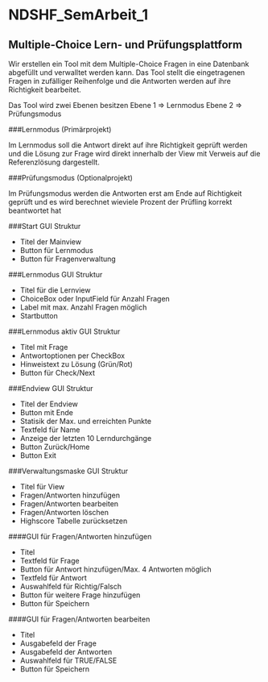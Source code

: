 # NDSHF_SemArbeit_1
## Multiple-Choice Lern- und Prüfungsplattform 
<p>Wir erstellen ein Tool mit dem Multiple-Choice Fragen in eine Datenbank abgefüllt und verwalltet werden kann.
Das Tool stellt die eingetragenen Fragen in zufälliger Reihenfolge und die Antworten werden auf ihre Richtigkeit
bearbeitet.</p>
<p>Das Tool wird zwei Ebenen besitzen Ebene 1 => Lernmodus Ebene 2 => Prüfungsmodus</p>

###Lernmodus (Primärprojekt)
<p>Im Lernmodus soll die Antwort direkt auf ihre Richtigkeit geprüft werden und die Lösung zur Frage wird direkt
innerhalb der View mit Verweis auf die Referenzlösung dargestellt.</p>

###Prüfungsmodus (Optionalprojekt)
<p>Im Prüfungsmodus werden die Antworten erst am Ende auf Richtigkeit geprüft und es wird berechnet wieviele Prozent
der Prüfling korrekt beantwortet hat</p>

###Start GUI Struktur
<ul>
<li>Titel der Mainview</li>
<li>Button für Lernmodus</li>
<li>Button für Fragenverwaltung</li>
</ul>

###Lernmodus GUI Struktur
<ul>
<li>Titel für die Lernview</li>
<li>ChoiceBox oder InputField für Anzahl Fragen</li>
<li>Label mit max. Anzahl Fragen möglich</li>
<li>Startbutton</li>
</ul>

###Lernmodus aktiv GUI Struktur
<ul>
<li>Titel mit Frage</li>
<li>Antwortoptionen per CheckBox</li>
<li>Hinweistext zu Lösung (Grün/Rot)</li>
<li>Button für Check/Next</li>
</ul>

###Endview GUI Struktur
<ul>
<li>Titel der Endview</li>
<li>Button mit Ende</li>
<li>Statisik der Max. und erreichten Punkte</li>
<li>Textfeld für Name</li>
<li>Anzeige der letzten 10 Lerndurchgänge</li>
<li>Button Zurück/Home</li>
<li>Button Exit</li>
</ul>

###Verwaltungsmaske GUI Struktur
<ul>
<li>Titel für View</li>
<li>Fragen/Antworten hinzufügen</li>
<li>Fragen/Antworten bearbeiten</li>
<li>Fragen/Antworten löschen</li>
<li>Highscore Tabelle zurücksetzen</li>
</ul>

####GUI für Fragen/Antworten hinzufügen
<ul>
<li>Titel</li>
<li>Textfeld für Frage</li>
<li>Button für Antwort hinzufügen/Max. 4 Antworten möglich</li>
<li>Textfeld für Antwort</li>
<li>Auswahlfeld für Richtig/Falsch</li>
<li>Button für weitere Frage hinzufügen</li>
<li>Button für Speichern</li>
</ul>

####GUI für Fragen/Antworten bearbeiten
<ul>
<li>Titel</li>
<li>Ausgabefeld der Frage</li>
<li>Ausgabefeld der Antworten</li>
<li>Auswahlfeld für TRUE/FALSE</li>
<li>Button für Speichern</li>
</ul>

